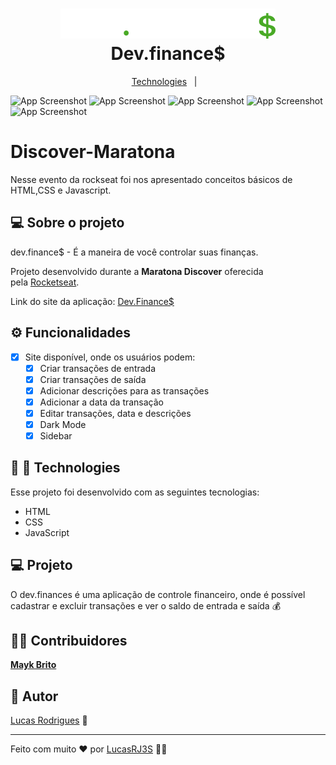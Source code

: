 <h1 align="center">
    <img alt="Dev.finance$" src="./assets/logo.svg" />
    <br>
    Dev.finance$
</h1>
<p align="center">
  <a href="#rocket-technologies">Technologies</a>&nbsp;&nbsp;&nbsp;|&nbsp;&nbsp;&nbsp;
</p>

![App Screenshot](https://i.imgur.com/8aH89TG.png)
![App Screenshot](https://i.imgur.com/bAp1KEH.png)
![App Screenshot](https://i.imgur.com/8WKuAz7.png)
![App Screenshot](https://i.imgur.com/zQ138YZ.png)
![App Screenshot](https://i.imgur.com/lnIHrei.png)

# Discover-Maratona

Nesse evento da rockseat foi nos apresentado conceitos básicos de HTML,CSS e Javascript.

## **💻 Sobre o projeto**

dev.finance$ - É a maneira de você controlar suas finanças.

Projeto desenvolvido durante a **Maratona Discover** oferecida pela [Rocketseat](https://www.linkedin.com/school/rocketseat/).

Link do site da aplicação: [Dev.Finance$](https://lucasrj3s.github.io/dev-finances/)

## **⚙️ Funcionalidades**

- [x] Site disponível, onde os usuários podem:
  - [x] Criar transações de entrada
  - [x] Criar transações de saída
  - [x] Adicionar descrições para as transações
  - [x] Adicionar a data da transação
  - [x] Editar transações, data e descrições
  - [x] Dark Mode
  - [x] Sidebar

## 🚀 :rocket: Technologies

Esse projeto foi desenvolvido com as seguintes tecnologias:

- HTML
- CSS
- JavaScript

## 💻 Projeto

O dev.finances é uma aplicação de controle financeiro, onde é possível cadastrar e excluir transações e ver o saldo de entrada e saída 💰

## **👨‍💻 Contribuidores**

**[Mayk Brito](https://rocketseat.com.br/)**

## **🦸 Autor**

[Lucas Rodrigues](https://www.linkedin.com/in/lucas-rodrigues-878330189/) 🚀

---

Feito com muito ❤️ por [LucasRJ3S](https://github.com/LucasRJ3S/) 👋🏽
